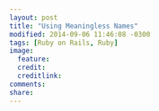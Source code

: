 ```yaml
---
layout: post
title: "Using Meaningless Names"
modified: 2014-09-06 11:46:08 -0300
tags: [Ruby on Rails, Ruby]
image:
  feature: 
  credit: 
  creditlink: 
comments: 
share: 
---
```

